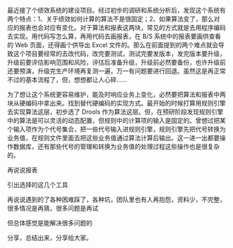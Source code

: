 最近接了个绩效系统的建设项目。经过初步的调研和系统分析后，发现这个系统有两个特点：1、关于绩效如何计算的算法不是很固定；2、如果算法变了，那么对应的报表也会对应有变化。对于算法和报表这两块，常见的方式就是去用程序编码去实现。用代码写怎么算，再用代码去画报表，在 B/S 系统中的报表要画供查看的 Web 页面，还得画个供导出 Excel 文件的。那么在前面提到的两个难点就会导致这个项目要经常的去改代码，改完要测试，测试完要发版本，发完版本要升级，升级前要评估影响范围和风险，评估后准备升级，升级前必然要备份，也许升级前还要预演，升级完生产环境再复测一遍，万一有问题要进行回退。虽然这是再正常不过的基本流程了，但，想想都让人心碎……

为了想让这个系统更容易维护，能及时响应业务上变化，必然要把算法和报表中两块从硬编码中拿出来。找到替代硬编码的实现方式。最开始的时候打算用规则引擎去实现算法这层，初步选了 Drools 作为算法这层。但，在预研阶段发现规则引擎中的算法是可以灵活的动态配置，但规则中的计算项的输入是固定的。曾想过把某个输入项作为个代号集合，把一些代号输入进规则引擎，规则引擎先把代号转换为业务值，在规则文件里面去把这些业务值通过算法计算后输出。这一进一出都要操作数据库，还有那些代号的管理和转换为业务值的处理过程这些操作也是很复杂的。

再说说报表

引出选择的这几个工具

再说说遇到的了各种困难踩了，各种坑，团队里也有人再抱怨，资料少，不完整，很多情况是再猜，很多问题是再试

但总体感觉是能解决很多问题的

分享，总结出来，分享给大家。


